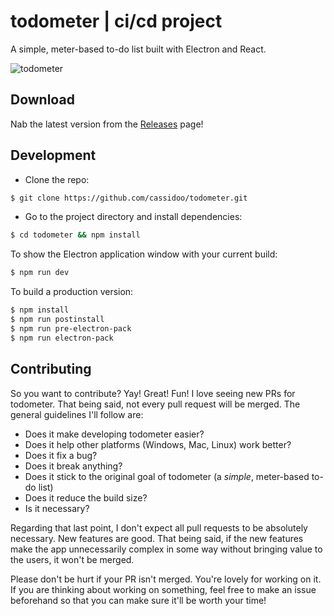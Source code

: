 # todometer | ci/cd project

A simple, meter-based to-do list built with Electron and React.

![todometer](assets/screenshot.png)

## Download

Nab the latest version from the [Releases](https://github.com/cassidoo/todometer/releases) page!

## Development

- Clone the repo:

```bash
$ git clone https://github.com/cassidoo/todometer.git
```

- Go to the project directory and install dependencies:

```bash
$ cd todometer && npm install
```

To show the Electron application window with your current build:

```bash
$ npm run dev
```

To build a production version:

```bash
$ npm install
$ npm run postinstall
$ npm run pre-electron-pack
$ npm run electron-pack
```

## Contributing

So you want to contribute? Yay! Great! Fun!
I love seeing new PRs for todometer. That being said, not every pull request will be merged. The general guidelines I'll follow are:

- Does it make developing todometer easier?
- Does it help other platforms (Windows, Mac, Linux) work better?
- Does it fix a bug?
- Does it break anything?
- Does it stick to the original goal of todometer (a _simple_, meter-based to-do list)
- Does it reduce the build size?
- Is it necessary?

Regarding that last point, I don't expect all pull requests to be absolutely necessary. New features are good. That being said, if the new features make the app unnecessarily complex in some way without bringing value to the users, it won't be merged.

Please don't be hurt if your PR isn't merged. You're lovely for working on it. If you are thinking about working on something, feel free to make an issue beforehand so that you can make sure it'll be worth your time!
